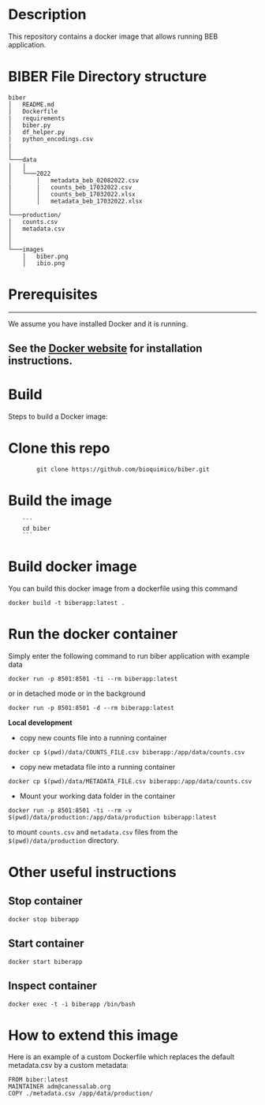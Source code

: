 # Description
This repository contains a docker image that allows running BEB application.

#  BIBER File Directory structure

```
biber
│   README.md
|   Dockerfile
|   requirements
│   biber.py
|   df_helper.py
|   python_encodings.csv
|       
│
└───data
│   │
│   └───2022
│       │   metadata_beb_02082022.csv
|       |   counts_beb_17032022.csv
│       │   counts_beb_17032022.xlsx
│       │   metadata_beb_17032022.xlsx
│   
└───production/
│   counts.csv
│   metadata.csv
│   
│   
└───images
    │   biber.png
    │   ibio.png
```

# Prerequisites
-----

We assume you have installed Docker and it is running.

See the [Docker website](http://www.docker.io/gettingstarted/#h_installation) for installation instructions.
-----
# Build


Steps to build a Docker image:

# Clone this repo
```
        git clone https://github.com/bioquimico/biber.git
```

# Build the image
        ```
        cd biber
        ```
        
# Build docker image
You can build this docker image from a dockerfile using this command
```
docker build -t biberapp:latest .
```

# Run the docker container
Simply enter the following command to run biber application with example data
```
docker run -p 8501:8501 -ti --rm biberapp:latest
```
or in detached mode or in the background

```
docker run -p 8501:8501 -d --rm biberapp:latest
```


**Local development**

 - copy new counts file into a running container
 ```
 docker cp $(pwd)/data/COUNTS_FILE.csv biberapp:/app/data/counts.csv 
```
 - copy new metadata file into a running container
 ```
 docker cp $(pwd)/data/METADATA_FILE.csv biberapp:/app/data/counts.csv 
```

 - Mount your working data folder in the container 
  ```
  docker run -p 8501:8501 -ti --rm -v $(pwd)/data/production:/app/data/production biberapp:latest
  ```
to mount ``` counts.csv ``` and ```metadata.csv``` files from the  ```$(pwd)/data/production``` directory.


# Other useful instructions
## Stop container

    docker stop biberapp
    
## Start container

    docker start biberapp
    
## Inspect container

    docker exec -t -i biberapp /bin/bash

# How to extend this image

Here is an example of a custom Dockerfile which replaces the default metadata.csv by a custom metadata:

    FROM biber:latest
    MAINTAINER adm@canessalab.org
    COPY ./metadata.csv /app/data/production/

